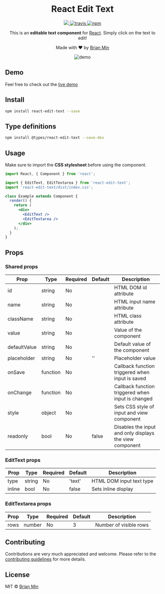 <h1 align="center">React Edit Text</h1>

<p align="center">
    <a href="https://david-dm.org/bymi15/react-edit-text" title="dependencies status">
        <img src="https://david-dm.org/bymi15/react-edit-text/status.svg?style=flat-square"/>
    </a>
    <a href="https://travis-ci.com/github/bymi15/react-edit-text">
        <img src="https://api.travis-ci.com/bymi15/react-edit-text.svg?branch=main" alt="travis" />
    </a>
    <a href="https://www.npmjs.com/package/react-edit-text">
        <img src="https://img.shields.io/npm/v/react-edit-text?color=brightgreen&style=flat-squaret" alt="npm" />
    </a>
</p>

<p align="center">This is an <b>editable text component</b> for <a href="https://reactjs.org/">React</a>. Simply click on the text to edit!</p>

<p align="center">Made with <span role="img" aria-label="love">❤️</span> by <a href="https://github.com/bymi15">Brian Min</a></p>

<p align="center">
	<img alt="demo" src="https://raw.githubusercontent.com/bymi15/react-edit-text/main/demo.gif"/>
</p>

## Demo

Feel free to check out the [live demo](https://bymi15.github.io/react-edit-text)

## Install

```bash
npm install react-edit-text --save
```

## Type definitions

```bash
npm install @types/react-edit-text --save-dev
```

## Usage

Make sure to import the <b>CSS stylesheet</b> before using the component.

```jsx
import React, { Component } from 'react';

import { EditText, EditTextarea } from 'react-edit-text';
import 'react-edit-text/dist/index.css';

class Example extends Component {
  render() {
    return (
      <div>
        <EditText />
        <EditTextarea />
      </div>
    );
  }
}
```

## Props

### Shared props

| Prop         | Type     | Required | Default | Description                                             |
| ------------ | -------- | -------- | ------- | ------------------------------------------------------- |
| id           | string   | No       |         | HTML DOM id attribute                                   |
| name         | string   | No       |         | HTML input name attribute                               |
| className    | string   | No       |         | HTML class attribute                                    |
| value        | string   | No       |         | Value of the component                                  |
| defaultValue | string   | No       |         | Default value of the component                          |
| placeholder  | string   | No       | ''      | Placeholder value                                       |
| onSave       | function | No       |         | Callback function triggered when input is saved         |
| onChange     | function | No       |         | Callback function triggered when input is changed       |
| style        | object   | No       |         | Sets CSS style of input and view component              |
| readonly     | bool     | No       | false   | Disables the input and only displays the view component |

### EditText props

| Prop   | Type   | Required | Default | Description              |
| ------ | ------ | -------- | ------- | ------------------------ |
| type   | string | No       | 'text'  | HTML DOM input text type |
| inline | bool   | No       | false   | Sets inline display      |

### EditTextarea props

| Prop | Type   | Required | Default | Description            |
| ---- | ------ | -------- | ------- | ---------------------- |
| rows | number | No       | 3       | Number of visible rows |

## Contributing

Contributions are very much appreciated and welcome.
Please refer to the [contributing guidelines](https://github.com/bymi15/react-edit-text/blob/main/CONTRIBUTING.md) for more details.

## License

MIT © [Brian Min](https://github.com/bymi15)

